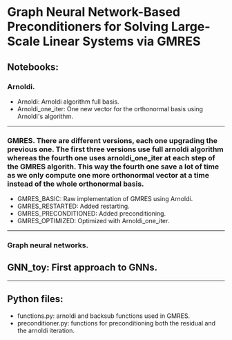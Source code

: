 # Graph Neural Network-Based Preconditioners for Solving Large-Scale Linear Systems via GMRES

## Notebooks:
### Arnoldi.
- Arnoldi: Arnoldi algorithm full basis.
- Arnoldi_one_iter: One new vector for the orthonormal basis using Arnoldi's algorithm.
-----
### GMRES. There are different versions, each one upgrading the previous one. The first three versions use full arnoldi algorithm whereas the fourth one uses arnoldi_one_iter at each step of the GMRES algorith. This way the fourth one save a lot of time as we only compute one more orthonormal vector at a time instead of the whole orthonormal basis.
- GMRES_BASIC: Raw implementation of GMRES using Arnoldi.
- GMRES_RESTARTED: Added restarting.
- GMRES_PRECONDITIONED: Added preconditioning.
- GMRES_OPTIMIZED: Optimized with Arnoldi_one_iter.
----
### Graph neural networks.
GNN_toy: First approach to GNNs.
------
------
## Python files:
- functions.py: arnoldi and backsub functions used in GMRES.
- preconditioner.py: functions for preconditioning both the residual and the arnoldi iteration.
